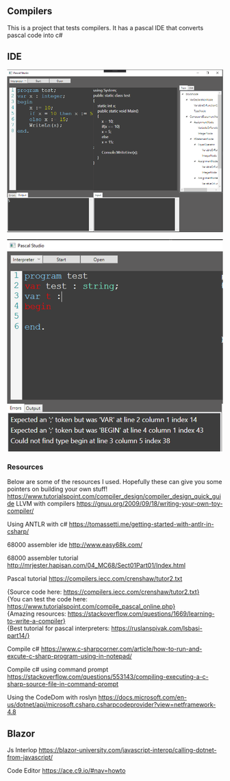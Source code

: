 ## Compilers

This is a project that tests compilers.  It has a pascal IDE that converts pascal code into c#

## IDE

![](pascal.png)

![](pascalerror.png)

### Resources
Below are some of the resources I used.  Hopefully these can give you some pointers on building your own stuff!
https://www.tutorialspoint.com/compiler_design/compiler_design_quick_guide
LLVM with compilers
https://gnuu.org/2009/09/18/writing-your-own-toy-compiler/

Using ANTLR with c#
https://tomassetti.me/getting-started-with-antlr-in-csharp/

68000 assembler ide
http://www.easy68k.com/

68000 assembler tutorial
http://mrjester.hapisan.com/04_MC68/Sect01Part01/Index.html

Pascal tutorial
https://compilers.iecc.com/crenshaw/tutor2.txt

{Source code here: https://compilers.iecc.com/crenshaw/tutor2.txt}  
{You can test the code here: https://www.tutorialspoint.com/compile_pascal_online.php}  
{Amazing resources: https://stackoverflow.com/questions/1669/learning-to-write-a-compiler}  
{Best tutorial for pascal interpreters: https://ruslanspivak.com/lsbasi-part14/}  

Compile c#
https://www.c-sharpcorner.com/article/how-to-run-and-excute-c-sharp-program-using-in-notepad/

Compile c# using command prompt
https://stackoverflow.com/questions/553143/compiling-executing-a-c-sharp-source-file-in-command-prompt

Using the CodeDom with roslyn
https://docs.microsoft.com/en-us/dotnet/api/microsoft.csharp.csharpcodeprovider?view=netframework-4.8

## Blazor

Js Interlop
https://blazor-university.com/javascript-interop/calling-dotnet-from-javascript/

Code Editor
https://ace.c9.io/#nav=howto
